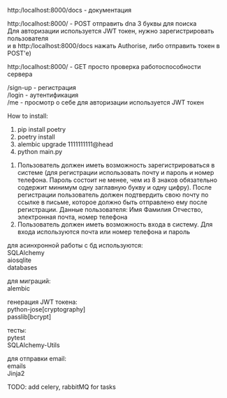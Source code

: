 http:/localhost:8000/docs - документация  

http:/localhost:8000/ - POST отправить dna 3 буквы для поиска  
Для авторизации используется JWT токен, нужно зарегистрировать пользователя  
и в http:/localhost:8000/docs нажать Authorise, либо отправить токен в POST'е)  

http:/localhost:8000/ - GET просто проверка работоспособности сервера  

/sign-up - регистрация  
/login - аутентификация  
/me - просмотр о себе для авторизации используется JWT токен  

How to install:  

1) pip install poetry  
2) poetry install  
3) alembic upgrade 1111111111@head
4) python main.py  

1.	Пользователь должен иметь возможность зарегистрироваться в системе (для регистрации использовать почту и пароль и номер телефона. Пароль состоит не менее, чем из 8 знаков обязательно содержит минимум одну заглавную букву и одну цифру). После регистрации пользователь должен подтвердить свою почту по ссылке в письме, которое должно быть отправлено ему после регистрации. Данные пользователя: Имя Фамилия Отчество, электронная почта, номер телефона  
2.	Пользователь должен иметь возможность входа в систему. Для входа используются почта или номер телефона и пароль  

для асинхронной работы с бд используются:  
SQLAlchemy  
aiosqlite  
databases  

для миграций:  
alembic  

генерация JWT токена:  
python-jose[cryptography]  
passlib[bcrypt]  

тесты:  
pytest  
SQLAlchemy-Utils  

для отправки email:  
emails  
Jinja2  

TODO:
add celery, rabbitMQ for tasks  